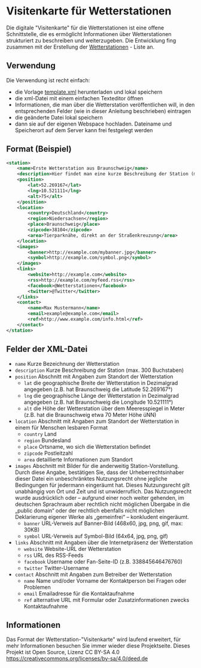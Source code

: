 # Visitenkarte für Wetterstationen
Die digitale "Visitenkarte" für die Wetterstationen ist eine offene Schnittstelle, die es ermöglicht Informationen über Wetterstationen strukturiert zu beschreiben und weiterzugeben. Die Entwicklung fing zusammen mit der Erstellung der [Wetterstationen](http://wetterstationen.biz) - Liste an.

## Verwendung
Die Verwendung ist recht einfach:

- die Vorlage [template.xml](https://raw.githubusercontent.com/wetterstation/metadata/master/template.xml) herunterladen und lokal speichern
- die xml-Datei mit einem einfachen Texteditor öffnen
- Informationen, die man über die Wetterstation veröffentlichen will, in den entsprechenden Felder (wie in dieser Anleitung beschrieben) eintragen
- die geänderte Datei lokal speichern
- dann sie auf der eigenen Webspace hochladen. Dateiname und Speicherort auf dem Server kann frei festgelegt werden


## Format (Beispiel)
```xml
<station>
    <name>Erste Wetterstation aus Braunschweig</name>
    <description>Hier findet man eine kurze Beschreibung der Station (max. 350 Buchstaben)</description>
    <position>
        <lat>52.269167</lat>
        <lng>10.521111</lng>
        <alt>75</alt>
    </position>
    <location>
        <country>Deutschland</country>
        <region>Niedersachsen</region>
        <place>Braunschweig</place>
        <zipcode>38104</zipcode>
        <area>Tierparknähe, direkt an der Straßenkreuzung</area>
    </location>
    <images>
        <banner>http://example.com/mybanner.jpg</banner>
        <symbol>http://example.com/symbol.png</symbol>
    </images>
    <links>
        <website>http://example.com</website>
        <rss>http://example.com/myfeed.rss</rss>
        <facebook>@Wetterstationen</facebook>
        <twitter>@Twitter</twitter>
    </links>
    <contact>
        <name>Max Mustermann</name>
        <email>example@example.com</email>
        <ref>http://www.example.com/info.html</ref>
    </contact>
</station>
```


## Felder der XML-Datei
* `name` Kurze Bezeichnung der Wetterstation
* `description` Kurze Beschreibung der Station (max. 300 Buchstaben)
* `position` Abschnitt mit Angaben zum Standort der Wetterstation
    * `lat` die geographische Breite der Wetterstation in Dezimalgrad angegeben (z.B. hat Braunschweig die Latitude 52.269167°)
    * `lng` die geographische Länge der Wetterstation in Dezimalgrad angegeben (z.B. hat Braunschweig die Longitude 10.521111°)
    * `alt` die Höhe der Wetterstation über dem Meeresspiegel in Meter (z.B. hat die Braunschweig etwa 70 Meter Höhe üNN)
* `location` Abschnitt mit Angaben zum Standort der Wetterstation in einem für Menschen lesbaren Format
    * `country` Land
    * `region` Bundesland
    * `place` Ortsname, wo sich die Wetterstation befindet
    * `zipcode` Postleitzahl
    * `area` detaillierte Informationen zum Standort
* `images` Abschnitt mit Bilder für die an­der­wei­tig Station-Vorstellung. Durch diese Angabe, bestätigen Sie, dass der Urheberrechtsinhaber dieser Datei ein unbeschränktes Nutzungsrecht ohne jegliche Bedingungen für jedermann eingeräumt hat. Dieses Nutzungsrecht gilt unabhängig von Ort und Zeit und ist unwiderruflich. Das Nutzungsrecht wurde ausdrücklich oder – aufgrund einer noch weiter gehenden, im deutschen Sprachraum aber rechtlich nicht möglichen Übergabe in die „public domain“ oder der rechtlich ebenfalls nicht möglichen Deklarierung eigener Werke als „gemeinfrei“ – konkludent eingeräumt.
    * `banner` URL-Verweis auf Banner-Bild (468x60, jpg, png, gif, max: 30KB)
    * `symbol` URL-Verweis auf Symbol-Bild (64x64, jpg, png, gif)
* `links` Abschnitt mit Angaben über die Internetpräsenz der Wetterstation
    * `website` Website-URL der Wetterstation
    * `rss` URL des RSS-Feeds
    * `facebook` Username oder Fan-Seite-ID (z.B. 338845646476760)
    * `twitter` Twitter-Username
* `contact` Abschnitt mit Angaben zum Betreiber der Wetterstation
    * `name` Name und/oder Vorname der Kontaktperson bei Fragen oder Problemen
    * `email` Emailadresse für die Kontaktaufnahme
    * `ref` alternative URL mit Formular oder Zusatzinformationen zwecks Kontaktaufnahme

## Informationen
Das Format der Wetterstation-"Visitenkarte" wird laufend erweitert, für mehr Informationen besuchen Sie immer wieder diese Projektseite. Dieses Projekt ist Open Source, Lizenz CC BY-SA 4.0 https://creativecommons.org/licenses/by-sa/4.0/deed.de

